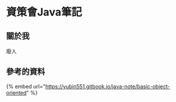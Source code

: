 # 資策會Java筆記

## 關於我

廢人

## 參考的資料

{% embed url="https://yubin551.gitbook.io/java-note/basic-object-oriented" %}









